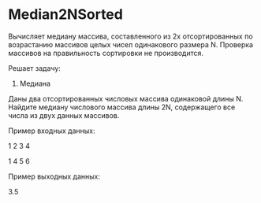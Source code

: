 # Median2NSorted
Вычисляет медиану массива, составленного из 2х отсортированных по возрастанию массивов целых чисел одинакового размера N.
Проверка массивов на правильность сортировки не производится.

Решает задачу:
1. Медиана

Даны два отсортированных числовых массива одинаковой длины N. Найдите медиану числового массива длины 2N, содержащего все числа из двух данных массивов.

Пример входных данных:

1 2 3 4  

1 4 5 6

Пример выходных данных:

3.5
